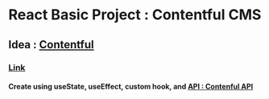 # React Basic Project : Contentful CMS

## Idea : [Contentful](https://www.figma.com/file/XtVr3JRCGWyZESYxd9EhZK/Contentful?node-id=0%3A1&t=SNnU6FgNUQXktIFb-1)

### [Link](https://react-basic-projects-contentful-cms.netlify.app)

#### Create using useState, useEffect, custom hook, and [API : Contenful API](https://www.contentful.com/developers/docs/references/content-delivery-api/)

